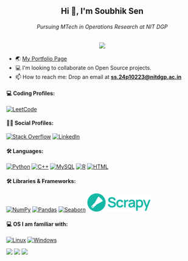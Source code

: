 <h2 id="header" align="center">Hi 👋, I'm Soubhik Sen</h2>
  <h6 align="center">Pursuing MTech in Operations Research at NIT DGP </h6>
  <div align="center"><img src="https://komarev.com/ghpvc/?username=sushruta19&style=plastic"></div>
  <ul>
    <li>🌏 <a href="https://sushruta19.github.io/">My Portfolio Page</a></li>
    <li>💻 I'm looking to collaborate on Open Source projects.</li>
    <li>📫 How to reach me: Drop an email at <b><a href="mailto:ss.24p10223@nitdgp.ac.in">ss.24p10223@nitdgp.ac.in</a>
</b>
    </li>
  </ul>

  <h4>💻 Coding Profiles:</h4>

[![LeetCode](https://img.shields.io/badge/LeetCode-000000?logo=LeetCode&logoColor=#d16c06)](https://leetcode.com/sushruta19/)
  
  <h4>👩‍💻 Social Profiles:</h4>

[![Stack Overflow](https://img.shields.io/badge/-Stack%20Overflow-FE7A16?logo=stack-overflow&logoColor=white)](https://stackoverflow.com/users/16060804/sushruta19?tab=profile) [![LinkedIn](https://custom-icon-badges.demolab.com/badge/LinkedIn-0A66C2?logo=linkedin-white&logoColor=fff)](https://www.linkedin.com/in/soubhik-sen-sushruta19/)
  
  <h4>🛠 Languages:</h4>

[![Python](https://img.shields.io/badge/Python-3776AB?logo=python&logoColor=fff)](#) [![C++](https://img.shields.io/badge/C++-%2300599C.svg?logo=c%2B%2B&logoColor=white)](#) [![MySQL](https://img.shields.io/badge/MySQL-4479A1?logo=mysql&logoColor=fff)](#) [![R](https://img.shields.io/badge/R-%23276DC3.svg?logo=r&logoColor=white)](#) [![HTML](https://img.shields.io/badge/HTML-%23E34F26.svg?logo=html5&logoColor=white)](#)

  <h4>🛠 Libraries & Frameworks:</h4>

  [![NumPy](https://img.shields.io/badge/NumPy-4DABCF?logo=numpy&logoColor=fff)](#) [![Pandas](https://img.shields.io/badge/Pandas-150458?logo=pandas&logoColor=fff)](#) [![Seaborn](https://img.shields.io/badge/-Seaborn-3776AB?style=flat&logo=python&logoColor=white&size=40x40)](#) [![Scrapy](https://raw.githubusercontent.com/scrapy/scrapy/master/docs/_static/logo.svg)](#)
  
  <h4>💻 OS I am familiar with:</h4>

  [![Linux](https://img.shields.io/badge/Linux-FCC624?logo=linux&logoColor=black)](#) [![Windows](https://custom-icon-badges.demolab.com/badge/Windows-0078D6?logo=windows11&logoColor=white)](#)

  
  <img src="https://github-readme-stats.vercel.app/api?username=sushruta19&count_private=true&show_icons=true&theme=dark">
  <img src="https://github-readme-streak-stats.herokuapp.com?user=sushruta19&theme=dark&date_format=M%20j%5B%2C%20Y%5D">
  <img src="https://github-readme-stats.vercel.app/api/top-langs/?username=sushruta19&count_private=true&layout=compact&theme=dark">

